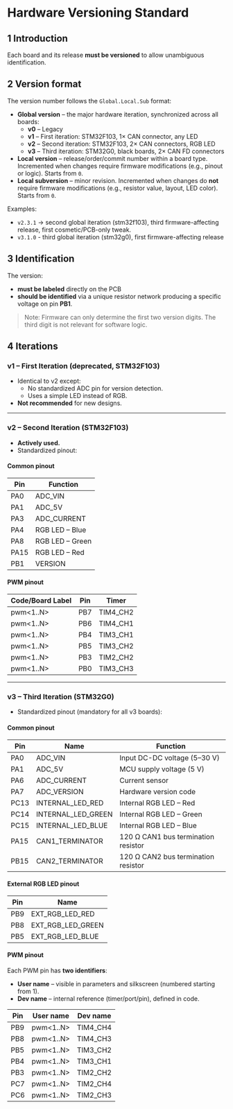 # Hardware Versioning Standard

## 1 Introduction

Each board and its release **must be versioned** to allow unambiguous identification.

## 2 Version format

The version number follows the `Global.Local.Sub` format:
- **Global version** – the major hardware iteration, synchronized across all boards:
  - **v0** – Legacy
  - **v1** – First iteration: STM32F103, 1× CAN connector, any LED
  - **v2** – Second iteration: STM32F103, 2× CAN connectors, RGB LED
  - **v3** – Third iteration: STM32G0, black boards, 2× CAN FD connectors
- **Local version** – release/order/commit number within a board type.
  Incremented when changes require firmware modifications (e.g., pinout or logic).
  Starts from `0`.
- **Local subversion** – minor revision.
  Incremented when changes do **not** require firmware modifications (e.g., resistor value, layout, LED color).
  Starts from `0`.

Examples:
- `v2.3.1` -> second global iteration (stm32f103), third firmware-affecting release, first cosmetic/PCB-only tweak.
- `v3.1.0` - third global iteration (stm32g0), first firmware-affecting release

## 3 Identification

The version:
- **must be labeled** directly on the PCB
- **should be identified** via a unique resistor network producing a specific voltage on pin **PB1**.

> Note: Firmware can only determine the first two version digits. The third digit is not relevant for software logic.

## 4 Iterations

### v1 – First Iteration (deprecated, STM32F103)
- Identical to v2 except:  
  - No standardized ADC pin for version detection.  
  - Uses a simple LED instead of RGB.  
- **Not recommended** for new designs.

---

### v2 – Second Iteration (STM32F103)
- **Actively used.**  
- Standardized pinout:

#### Common pinout
| Pin  | Function          |
|------|------------------|
| PA0  | ADC_VIN          |
| PA1  | ADC_5V           |
| PA3  | ADC_CURRENT      |
| PA4  | RGB LED – Blue   |
| PA8  | RGB LED – Green  |
| PA15 | RGB LED – Red    |
| PB1  | VERSION          |

#### PWM pinout
| Code/Board Label | Pin  | Timer     |
|------------------|------|----------|
| pwm\<1..N\>      | PB7  | TIM4_CH2 |
| pwm\<1..N\>      | PB6  | TIM4_CH1 |
| pwm\<1..N\>      | PB4  | TIM3_CH1 |
| pwm\<1..N\>      | PB5  | TIM3_CH2 |
| pwm\<1..N\>      | PB3  | TIM2_CH2 |
| pwm\<1..N\>      | PB0  | TIM3_CH3 |

---

### v3 – Third Iteration (STM32G0)
- Standardized pinout (mandatory for all v3 boards):

#### Common pinout
| Pin  | Name                | Function                                  |
|------|---------------------|-------------------------------------------|
| PA0  | ADC_VIN             | Input DC-DC voltage (5–30 V)              |
| PA1  | ADC_5V              | MCU supply voltage (5 V)                  |
| PA6  | ADC_CURRENT         | Current sensor                            |
| PA7  | ADC_VERSION         | Hardware version code                     |
| PC13 | INTERNAL_LED_RED    | Internal RGB LED – Red                    |
| PC14 | INTERNAL_LED_GREEN  | Internal RGB LED – Green                  |
| PC15 | INTERNAL_LED_BLUE   | Internal RGB LED – Blue                   |
| PA15 | CAN1_TERMINATOR     | 120 Ω CAN1 bus termination resistor       |
| PB15 | CAN2_TERMINATOR     | 120 Ω CAN2 bus termination resistor       |

#### External RGB LED pinout
| Pin  | Name                |
|------|---------------------|
| PB9  | EXT_RGB_LED_RED     |
| PB8  | EXT_RGB_LED_GREEN   |
| PB5  | EXT_RGB_LED_BLUE    |

#### PWM pinout
Each PWM pin has **two identifiers**:  
- **User name** – visible in parameters and silkscreen (numbered starting from 1).  
- **Dev name** – internal reference (timer/port/pin), defined in code.

| Pin  | User name | Dev name        |
|------|-----------|-----------------|
| PB9  | pwm\<1..N\> | TIM4_CH4      |
| PB8  | pwm\<1..N\> | TIM4_CH3      |
| PB5  | pwm\<1..N\> | TIM3_CH2      |
| PB4  | pwm\<1..N\> | TIM3_CH1      |
| PB3  | pwm\<1..N\> | TIM2_CH2      |
| PC7  | pwm\<1..N\> | TIM2_CH4      |
| PC6  | pwm\<1..N\> | TIM2_CH3      |
